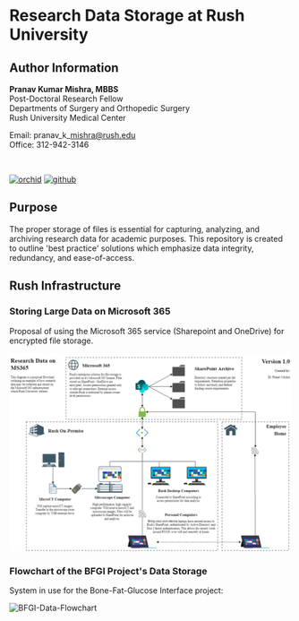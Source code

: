 # Research Data Storage at Rush University

## Author Information

<strong>Pranav Kumar Mishra, MBBS</strong><br>
Post-Doctoral Research Fellow<br>
Departments of Surgery and Orthopedic Surgery<br>
Rush University Medical Center

Email: pranav\_k\_mishra@rush.edu<br>
Office: 312-942-3146

<br>

<a href="https://orcid.org/my-orcid?orcid=0000-0001-5219-6269"><img src="https://img.shields.io/endpoint?url=https%3A%2F%2Fraw.githubusercontent.com%2Fpranavmishra90%2Fbadges%2Fmain%2FPranav/orchid.json&amp;color=3e4c75" alt="orchid"></a>
<a href="https://github.com/pranavmishra90"><img src="https://img.shields.io/endpoint?url=https%3A%2F%2Fraw.githubusercontent.com%2Fpranavmishra90%2Fbadges%2Fmain%2FPranav/github.json&amp;color=3e4c75" alt="github"></a>



## Purpose
The proper storage of files is essential for capturing, analyzing, and archiving research data for academic purposes. This repository is created to outline 'best practice' solutions which emphasize data integrity, redundancy, and ease-of-access.

## Rush Infrastructure
### Storing Large Data on Microsoft 365
Proposal of using the Microsoft 365 service (Sharepoint and OneDrive) for encrypted file storage.

![Research_File_MS365_Storage](figures/MS365-Research-Files/Research_File_MS365_Storage.png)

### Flowchart of the BFGI Project's Data Storage
System in use for the Bone-Fat-Glucose Interface project:

![BFGI-Data-Flowchart](figures/BFGI-Data-Flowchart/BFGI-Data-Flowchart.png)
